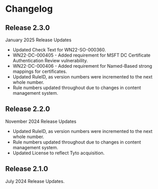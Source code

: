 # Changelog

## Release 2.3.0

January 2025 Release Updates
  - Updated Check Text for WN22-SO-000360.
  - WN22-DC-000405 - Added requirement for MSFT DC Certificate Authentication Review vulnerability.
  - WN22-DC-000406 - Added requirement for Named-Based strong mappings for certificates.
  - Updated RuleID, as version numbers were incremented to the next whole number.
  - Rule numbers updated throughout due to changes in content management system.

## Release 2.2.0

November 2024 Release Updates
  - Updated RuleID, as version numbers were incremented to the next whole number.
  - Rule numbers updated throughout due to changes in content management system.
  - Updated License to reflect Tyto acquisition. 

## Release 2.1.0

July 2024 Release Updates.